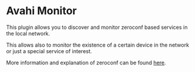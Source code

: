 # Avahi Monitor

This plugin allows you to discover and monitor zeroconf based services in the local network.

This allows also to monitor the existence of a certain device in the network or just a special service of interest.

More information and explanation of zeroconf can be found [here](http://www.zeroconf.org/).
